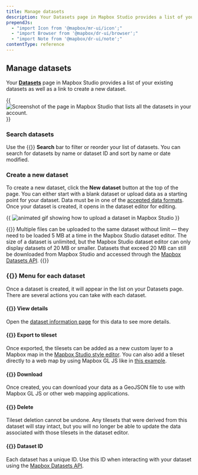 ```yaml
---
title: Manage datasets
description: Your Datasets page in Mapbox Studio provides a list of your existing datasets as well as a link to create a new dataset.
prependJs:
  - "import Icon from '@mapbox/mr-ui/icon';"
  - "import Browser from '@mapbox/dr-ui/browser';"
  - "import Note from '@mapbox/dr-ui/note';"
contentType: reference
---
```


## Manage datasets

Your **[Datasets](https://www.mapbox.com/studio/datasets)** page in Mapbox Studio provides a list of your existing datasets as well as a link to create a new dataset.

{{
  <Browser>
    <img src="/studio-manual/img/studio/manage-datasets.png" alt="Screenshot of the page in Mapbox Studio that lists all the datasets in your account." />
  </Browser>
}}

### Search datasets

Use the {{<Icon name='search' inline={true} />}} **Search** bar to filter or reorder your list of datasets. You can search for datasets by name or dataset ID and sort by name or date modified.

### Create a new dataset

To create a new dataset, click the **New dataset** button at the top of the page. You can either start with a blank dataset or upload data as a starting point for your dataset. Data must be in one of the [accepted data formats](https://www.mapbox.com/help/uploads). Once your dataset is created, it opens in the dataset editor for editing.

{{
  <Browser>
    <img src="/studio-manual/img/studio/dataset-upload.gif" alt="animated gif showing how to upload a dataset in Mapbox Studio" />
  </Browser>
}}

{{<Note title="Dataset and dataset editor limits">}}
Multiple files can be uploaded to the same dataset without limit &mdash; they need to be loaded 5 MB at a time in the Mapbox Studio dataset editor. The size of a dataset is unlimited, but the Mapbox Studio dataset editor can only display datasets of 20 MB or smaller. Datasets that exceed 20 MB can still be downloaded from Mapbox Studio and accessed through the [Mapbox Datasets API](https://docs.mapbox.com/api/maps/#datasets).
{{</Note>}}

<h3 id='menu-for-each-dataset'>{{<Icon name='menu' inline={true} />}} Menu for each dataset</h3>

Once a dataset is created, it will appear in the list on your Datasets page. There are several actions you can take with each dataset.

<h4 id='view-details'>{{<Icon name='share' inline={true} />}} View details</h4>

Open the [dataset information page](#dataset-information-page) for this data to see more details.

<h4 id='export-to-tileset'>{{<Icon name='tileset' inline={true} />}} Export to tileset</h4>

Once exported, the tilesets can be added as a new custom layer to a Mapbox map in the [Mapbox Studio style editor](/studio-manual/reference/styles/#style-editor). You can also add a tileset directly to a web map by using Mapbox GL JS like in [this example](https://www.mapbox.com/mapbox-gl-js/example/vector-source/).

<h4 id='download-as-geojson'>{{<Icon name='arrow-down' inline={true} />}} Download</h4>

Once created, you can download your data as a GeoJSON file to use with Mapbox GL JS or other web mapping applications.

<h4 id='delete'>{{<Icon name='trash' inline={true} />}} Delete</h4>

Tileset deletion cannot be undone. Any tilesets that were derived from this dataset will stay intact, but you will no longer be able to update the data associated with those tilesets in the dataset editor.

<h4 id='dataset-id'>{{<Icon name='clipboard' inline={true} />}} Dataset ID</h4>

Each dataset has a unique ID. Use this ID when interacting with your dataset using the [Mapbox Datasets API](https://www.mapbox.com/api-documentation/maps/#datasets).
